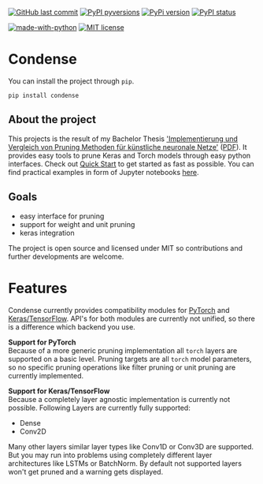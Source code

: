 [![GitHub last commit](https://img.shields.io/github/last-commit/sirbubbls/condense.svg?style=flat)]()
[![PyPI pyversions](https://img.shields.io/pypi/pyversions/condense.svg)](https://pypi.python.org/pypi/condense/)
[![PyPi version](https://pypip.in/v/condense/badge.png)](https://crate.io/packages/condense/)
[![PyPI status](https://img.shields.io/pypi/status/condense.svg)](https://pypi.python.org/pypi/condense/)

[![made-with-python](https://img.shields.io/badge/Made%20with-Python-1f425f.svg)](https://www.python.org/)
[![MIT license](https://img.shields.io/badge/License-MIT-blue.svg)](https://lbesson.mit-license.org/)

# Condense

You can install the project through `pip`.
``` 
pip install condense 
```

## About the project
This projects is the result of my Bachelor Thesis ['Implementierung und Vergleich von Pruning Methoden für künstliche neuronale Netze'](https://www.github.com/sirbubbls/pruning-ba) ([PDF]()).
It provides easy tools to prune Keras and Torch models through easy python interfaces. 
Check out [Quick Start](/quick_start.md) to get started as fast as possible.
You can find practical examples in form of Jupyter notebooks [here](https://github.com/SirBubbls/condense/tree/master/notebook).

## Goals
- easy interface for pruning
- support for weight and unit pruning
- keras integration

The project is open source and licensed under MIT so contributions and further developments are welcome.


# Features
Condense currently provides compatibility modules for [PyTorch](https://pytorch.org) and [Keras/TensorFlow](https://keras.io).
API's for both modules are currently not unified, so there is a difference which backend you use.

**Support for PyTorch**  
Because of a more generic pruning implementation all `torch` layers are supported on a basic level.
Pruning targets are all `torch` model parameters, so no specific pruning operations like filter pruning or unit pruning are currently implemented.

**Support for Keras/TensorFlow**  
Because a completely layer agnostic implementation is currently not possible.
Following Layers are currently fully supported:
- Dense
- Conv2D

Many other layers similar layer types like Conv1D or Conv3D are supported.
But you may run into problems using completely different layer architectures like LSTMs or BatchNorm.
By default not supported layers won't get pruned and a warning gets displayed.

